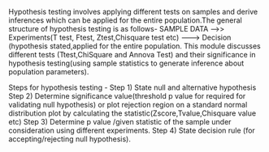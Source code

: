 Hypothesis testing involves applying different tests on samples and derive inferences which can be applied for the entire population.The general structure of hypothesis testing is as follows-
SAMPLE DATA -->> Experiments(T test, Ftest, Ztest,Chisquare test etc) ---> Decision (hypothesis stated,applied for the entire population.
This module discusses different tests (Ttest,ChiSquare and Annova Test) and their significance in hypothesis testing(using sample statistics to generate inference about population parameters). 

Steps for hypothesis testing -
Step 1) State null and alternative hypothesis
Step 2) Determine significance value(threshold p value for required for validating null hypothesis) or plot rejection region on a standard normal distribution plot by calculating the statistic(Zscore,Tvalue,Chisquare value etc)
Step 3) Determine p value /given statistic of the sample under consideration using different experiments.
Step 4) State decision rule (for accepting/rejecting null hypothesis).
